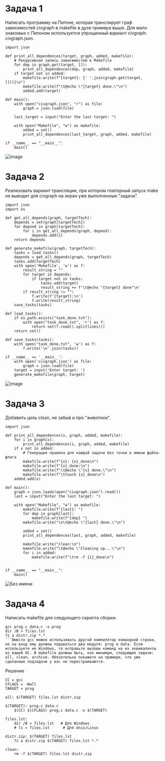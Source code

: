 # Задача 1
Написать программу на Питоне, которая транслирует граф зависимостей civgraph в makefile в духе примера выше. Для мало знакомых с Питоном используется упрощенный вариант civgraph: civgraph.json.
```
import json

def print_all_dependences(target, graph, added, makefile):
    # Рекурсивная запись зависимостей в Makefile
    for dep in graph.get(target, []):
        print_all_dependences(dep, graph, added, makefile)
    if target not in added:
        makefile.write(f"{target}: {' '.join(graph.get(target, []))}\n")
        makefile.write(f"\t@echo \"{target} done.\"\n")
        added.add(target)

def main():
    with open("civgraph.json", "r") as file:
        graph = json.load(file)

    last_target = input("Enter the last target: ")

    with open("Makefile", "w") as makefile:
        added = set()
        print_all_dependences(last_target, graph, added, makefile)

if __name__ == "__main__":
    main()
```

![image](https://github.com/user-attachments/assets/c63cfa47-0167-4911-ba09-5ea4c4003ab5)


# Задача 2
Реализовать вариант трансляции, при котором повторный запуск make не выводит для civgraph на экран уже выполненные "задачи".
```
import json
import os

def get_all_depends(graph, targetTech):
    depends = set(graph[targetTech])
    for depend in graph[targetTech]:
        for i in get_all_depends(graph, depend):
            depends.add(i)
    return depends

def generate_makefile(graph, targetTech):
    tasks = load_tasks()
    depends = get_all_depends(graph, targetTech)
    tasks.add(targetTech)
    with open('Makefile', 'w') as f:
        result_string = ""
        for target in depends:
            if target not in tasks:
                tasks.add(target)
                result_string += f'\t@echo "{target} done"\n'
        if result_string != "":
            f.write(f'{target}:\n')
            f.write(result_string)
    save_tasks(tasks)
    
def load_tasks():
    if os.path.exists("task_done.txt"):
        with open("task_done.txt", 'r') as f:
            return set(f.read().splitlines())
    return set()

def save_tasks(tasks):
    with open("task_done.txt", 'w') as f:
        f.write('\n'.join(tasks))

if __name__ == '__main__':
    with open('civgraph.json') as file:
        graph = json.load(file)
    target = input('Enter target: ')
    generate_makefile(graph, target)
```

![image](https://github.com/user-attachments/assets/e05a6fe2-6171-4cda-881d-2f2ba25a0131)


# Задача 3
Добавить цель clean, не забыв и про "животное".
```
import json

def print_all_dependences(x, graph, added, makefile):
    for i in graph[x]:
        print_all_dependences(i, graph, added, makefile)
    if x not in added:
        # Генерация правила для каждой задачи без точки в имени файла-флага
        makefile.write(f"{x}: {x}_done\n")
        makefile.write(f"{x}_done:\n")
        makefile.write(f"\t@echo \"{x} done.\"\n")
        makefile.write(f"\ttouch {x}_done\n") 
    added.add(x)

def main():
    graph = json.loads(open("civgraph.json").read())
    last = input("Enter the last target: ")

    with open("Makefile", "w") as makefile:
        makefile.write(f"{last}: ")
        for dep in graph[last]:
            makefile.write(f"{dep} ")
        makefile.write("\n\t@echo \"{last} done.\"\n")

        added = set()
        print_all_dependences(last, graph, added, makefile)

        makefile.write("clean:\n")
        makefile.write("\t@echo \"Cleaning up...\"\n")
        for i in added:
            makefile.write(f"\trm -f {i}_done\n")


if __name__ == "__main__":
    main()
```
![Без имени](https://github.com/user-attachments/assets/043039ac-3628-424d-88d4-035621e2cc5d)

# Задача 4
Написать makefile для следующего скрипта сборки:
```
gcc prog.c data.c -o prog
dir /B > files.lst
7z a distr.zip *.*
```Вместо gcc можно использовать другой компилятор командной строки, но на вход ему должны подаваться два модуля: prog и data. Если используете не Windows, то исправьте вызовы команд на их эквиваленты из вашей ОС. В makefile должны быть, как минимум, следующие задачи: all, clean, archive. Обязательно покажите на примере, что уже сделанные подзадачи у вас не перестраиваются.
```

Решение

```
CC = gcc
CFLAGS = -Wall
TARGET = prog

all: $(TARGET) files.lst distr.zip

$(TARGET): prog.c data.c
	$(CC) $(CFLAGS) prog.c data.c -o $(TARGET)

files.lst: 
	dir /B > files.lst   # Для Windows
	# ls > files.lst      # Для Unix/Linux

distr.zip: $(TARGET) files.lst
	7z a distr.zip $(TARGET) files.lst *.*

clean:
	rm -f $(TARGET) files.lst distr.zip
```
